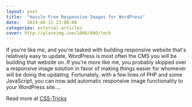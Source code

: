 ```yaml
---
layout: post
title:  "Hassle Free Responsive Images for WordPress"
date:   2014-06-11 23:00:00
categories: external-articles
cover: http://placeimg.com/1000/600/tech
---
```


If you're like me, and you're tasked with building responsive website that's relatively easy to update, WordPress is most often the CMS you will be building that website on. If you're more like me, you probably skipped over a responsive image solution in favor of making things easier for whomever will be doing the updating. Fortunately, with a few lines of PHP and some JavaScript, you can now add automatic responsive image functionality to your WordPress site....

Read more at [CSS-Tricks](http://css-tricks.com/hassle-free-responsive-images-for-wordpress/)